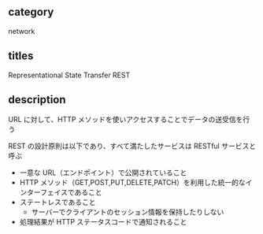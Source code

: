 ## category

network

## titles

Representational State Transfer
REST

## description

URL に対して、HTTP メソッドを使いアクセスすることでデータの送受信を行う

REST の設計原則は以下であり、すべて満たしたサービスは RESTful サービスと呼ぶ

- 一意な URL（エンドポイント）で公開されていること
- HTTP メソッド（GET,POST,PUT,DELETE,PATCH）を利用した統一的なインターフェイスであること
- ステートレスであること
  - サーバーでクライアントのセッション情報を保持したりしない
- 処理結果が HTTP ステータスコードで通知されること
